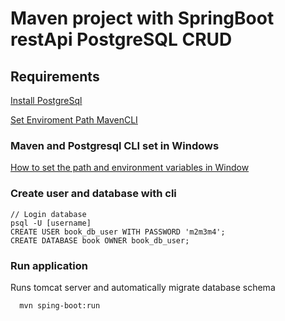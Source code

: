 
# Maven project with  SpringBoot restApi PostgreSQL CRUD

## Requirements
[Install PostgreSql](https://www.postgresql.org/download/windows/)

[Set Enviroment Path MavenCLI](https://maven.apache.org/download.cgi)

###  Maven and Postgresql CLI set in Windows
[How to set the path and environment variables in Window](https://www.computerhope.com/issues/ch000549.htm)


### Create user and database with cli

    // Login database
    psql -U [username]
    CREATE USER book_db_user WITH PASSWORD 'm2m3m4';
    CREATE DATABASE book OWNER book_db_user;

### Run application
Runs tomcat server and automatically migrate database schema

      mvn sping-boot:run



